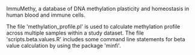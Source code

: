 ImmuMethy, a database of DNA methylation plasticity and homeostasis in human blood and immune cells. 

The file 'methylation_profile.pl' is used to calculate methylation profile across multiple samples within a study dataset.
The file 'scripts.beta.values.R' includes some command line statements for beta value calculation by using the package 'minfi'.
